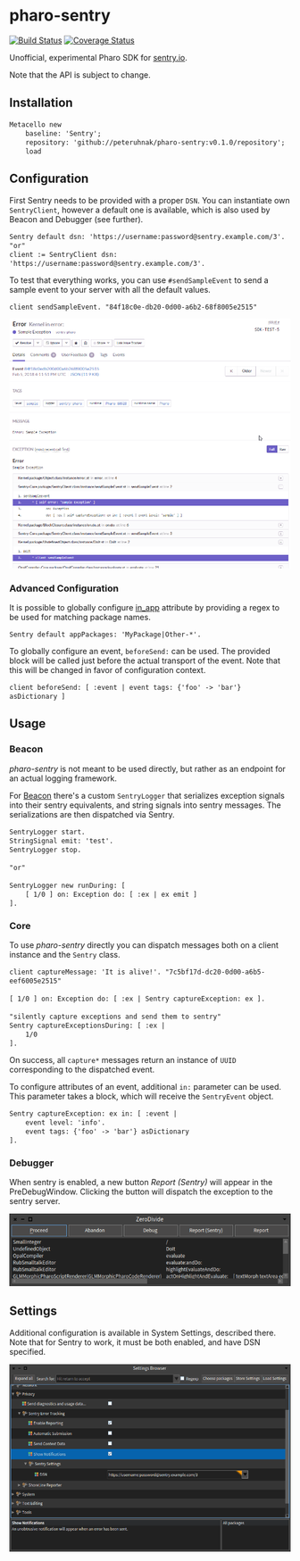 # pharo-sentry
[![Build Status][travis-badge]][travis]
[![Coverage Status][coveralls-badge]][coveralls]

Unofficial, experimental Pharo SDK for [sentry.io](https://docs.sentry.io/clientdev/).

Note that the API is subject to change.

## Installation

```smalltalk
Metacello new
	baseline: 'Sentry';
	repository: 'github://peteruhnak/pharo-sentry:v0.1.0/repository';
	load
```

## Configuration

First Sentry needs to be provided with a proper `DSN`. You can instantiate own `SentryClient`, however a default one is available, which is also used by Beacon and Debugger (see further).

```smalltalk
Sentry default dsn: 'https://username:password@sentry.example.com/3'.
"or"
client := SentryClient dsn: 'https://username:password@sentry.example.com/3'.
```

To test that everything works, you can use `#sendSampleEvent` to send a sample event to your server with all the default values.

```smalltalk
client sendSampleEvent. "84f18c0e-db20-0d00-a6b2-68f8005e2515"
```

![](figures/sentry-sample.png)

### Advanced Configuration

It is possible to globally configure [in_app](https://docs.sentry.io/clientdev/interfaces/stacktrace/) attribute by providing a regex to be used for matching package names.

```smalltalk
Sentry default appPackages: 'MyPackage|Other-*'.
```

To globally configure an event, `beforeSend:` can be used. The provided block will be called just before the actual transport of the event. Note that this will be changed in favor of configuration context.

```smalltalk
client beforeSend: [ :event | event tags: {'foo' -> 'bar'} asDictionary ]
```

## Usage

### Beacon

*pharo-sentry* is not meant to be used directly, but rather as an endpoint for an actual logging framework.

For [Beacon](https://github.com/pharo-project/pharo-beacon) there's a custom `SentryLogger` that serializes exception signals into their sentry equivalents, and string signals into sentry messages. The serializations are then dispatched via Sentry.

```smalltalk
SentryLogger start.
StringSignal emit: 'test'.
SentryLogger stop.

"or"

SentryLogger new runDuring: [
	[ 1/0 ] on: Exception do: [ :ex | ex emit ]
].
```

### Core

To use *pharo-sentry* directly you can dispatch messages both on a client instance and the `Sentry` class.

```smalltalk
client captureMessage: 'It is alive!'. "7c5bf17d-dc20-0d00-a6b5-eef6005e2515"

[ 1/0 ] on: Exception do: [ :ex | Sentry captureException: ex ].

"silently capture exceptions and send them to sentry"
Sentry captureExceptionsDuring: [ :ex |
	1/0
].
```

On success, all `capture*` messages return an instance of `UUID` corresponding to the dispatched event.

To configure attributes of an event, additional `in:` parameter can be used. This parameter takes a block, which will receive the `SentryEvent` object.

```smalltalk
Sentry captureException: ex in: [ :event |
	event level: 'info'.
	event tags: {'foo' -> 'bar'} asDictionary
].
```

### Debugger

When sentry is enabled, a new button *Report (Sentry)* will appear in the PreDebugWindow. Clicking the button will dispatch the exception to the sentry server.

![](figures/sentry-debugger.png)

## Settings

Additional configuration is available in System Settings, described there. Note that for Sentry to work, it must be both enabled, and have DSN specified.

![](figures/sentry-settings.png)




[travis-badge]: https://travis-ci.org/peteruhnak/pharo-sentry.svg?branch=master
[travis]: https://travis-ci.org/peteruhnak/pharo-sentry
[coveralls-badge]: https://coveralls.io/repos/github/peteruhnak/pharo-sentry/badge.svg?branch=master
[coveralls]: https://coveralls.io/github/peteruhnak/pharo-sentry?branch=master
